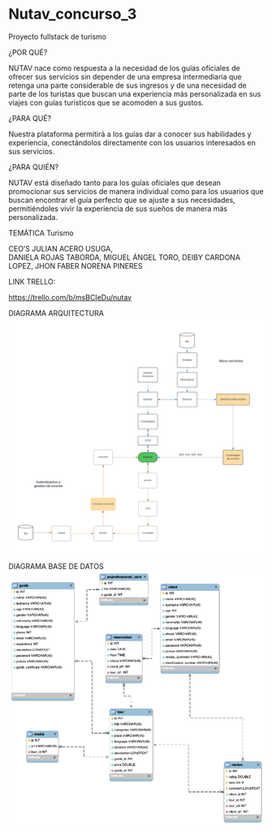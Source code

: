 # Nutav_concurso_3
Proyecto fullstack de turismo

¿POR QUÉ?

NUTAV nace como respuesta a la necesidad de los guías oficiales de ofrecer sus servicios sin depender de una empresa intermediaria que retenga una parte considerable de sus ingresos y de una necesidad de parte de los turistas que buscan una experiencia más personalizada en sus viajes con guías turísticos que se acomoden a sus gustos. 

¿PARA QUÉ?

Nuestra plataforma permitirá a  los guías dar a conocer sus habilidades y experiencia, conectándolos directamente con los usuarios interesados en sus servicios.

¿PARA QUIÉN?

NUTAV está diseñado tanto para los guías oficiales que desean promocionar sus servicios de manera individual como para los usuarios que buscan encontrar el guía perfecto que se ajuste a sus necesidades, permitiéndoles vivir la experiencia de sus sueños de manera más personalizada.

TEMÁTICA
Turismo

CEO’S
JULIAN ACERO USUGA,  
DANIELA ROJAS TABORDA,
MIGUEL ÁNGEL TORO,
DEIBY CARDONA LOPEZ,
JHON FABER NORENA PINERES


LINK TRELLO:

https://trello.com/b/msBCIeDu/nutav

DIAGRAMA ARQUITECTURA
![Diagrama_Arquitectura](https://github.com/jusuga2001/Nutav_concurso_3/blob/main/diagramaArquitectura.jpeg)

DIAGRAMA BASE DE DATOS
![Diagrama_Base_Datos](https://github.com/jusuga2001/Nutav_concurso_3/blob/main/diagramaBaseDatos.png)

